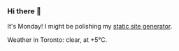 ### Hi there :wave:

It's Monday! I might be polishing my [static site generator](https://github.com/bewuethr/pandoc-bash-blog).

Weather in Toronto: clear, at +5°C.
